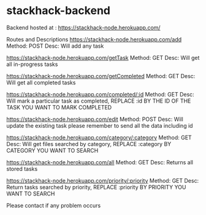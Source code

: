 # stackhack-backend

Backend hosted at : https://stackhack-node.herokuapp.com/

Routes and Descriptions
https://stackhack-node.herokuapp.com/add
Method: POST
Desc: Will add any task

https://stackhack-node.herokuapp.com/getTask
Method: GET
Desc: Will get all in-progress tasks

https://stackhack-node.herokuapp.com/getCompleted
Method: GET
Desc: Will get all completed tasks

https://stackhack-node.herokuapp.com/completed/:id
Method: GET
Desc: Will mark a particular task as completed, REPLACE :id BY THE ID OF THE TASK YOU WANT TO MARK COMPLETED

https://stackhack-node.herokuapp.com/edit
Method: POST
Desc: Will update the existing task please remember to send all the data including id

https://stackhack-node.herokuapp.com/category/:category
Method: GET
Desc: Will get files searched by category, REPLACE :category BY CATEGORY YOU WANT TO SEARCH

https://stackhack-node.herokuapp.com/all
Method: GET
Desc: Returns all stored tasks

https://stackhack-node.herokuapp.com/priority/:priority
Method: GET
Desc: Return tasks searched by priority, REPLACE :priority BY PRIORITY YOU WANT TO SEARCH

Please contact if any problem occurs
